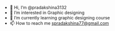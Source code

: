 - 👋 Hi, I’m @pradakshina3132
- 👀 I’m interested in Graphic designing
- 🌱 I’m currently learning graphic designing course
- 📫 How to reach me spradakshina77@gmail.com


<!---
pradakshina3132/pradakshina3132 is a ✨ special ✨ repository because its `README.md` (this file) appears on your GitHub profile.
You can click the Preview link to take a look at your changes.
--->
